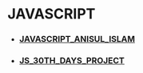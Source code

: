 
<h1>JAVASCRIPT&nbsp;</h1>
<ul>
<li>
<h3><a href="https://github.com/Tahsin000/WEB_DEVELOPMENT/tree/master/JAVASCRIPT/JAVASCRIPT_ANISUL_ISLAM">JAVASCRIPT_ANISUL_ISLAM</a></h3>
</li>
<li>
<h3><a href="https://github.com/Tahsin000/WEB_DEVELOPMENT/tree/master/JAVASCRIPT/JS_30TH_DAYS_PROJECT">JS_30TH_DAYS_PROJECT</a></h3>
</li>
</ul>
<div id="gtx-trans" style="position: absolute; left: 854px; top: -13.2625px;">&nbsp;</div>
